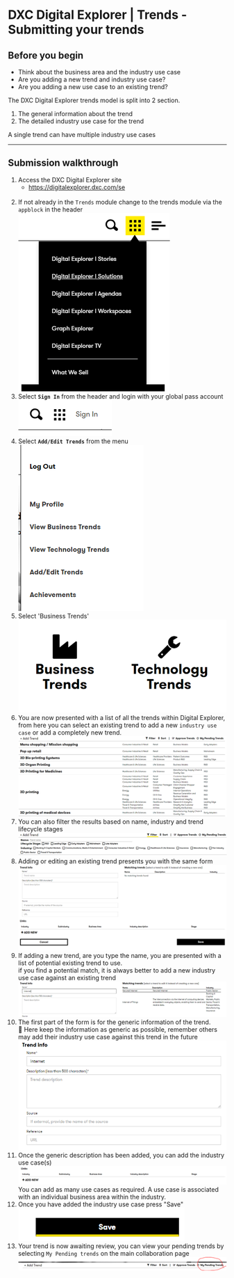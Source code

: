 # DXC Digital Explorer | Trends - Submitting your trends

## Before you begin

- Think about the business area and the industry use case
- Are you adding a new trend and industry use case?
- Are you adding a new use case to an existing trend?    

The DXC Digital Explorer trends model is split into 2 section.

1. The general information about the trend
2. The detailed industry use case for the trend

A single trend can have multiple industry use cases

---

## Submission walkthrough

1. Access the DXC Digital Explorer site
     - https://digitalexplorer.dxc.com/se
     <br>
1. If not already in the `Trends` module change to the trends module via the `appblock` in the header
    <br>![appblock](images/appblock.png)
1. Select **`Sign In`** from the header and login with your global pass account
    <br>![login](images/login.png)
1. Select **`Add/Edit Trends`** from the menu
    <br>![menu](images/menu.png)
    <br>
1. Select 'Business Trends'
    <br>![menu](images/collab1.png)
    <br>
1. You are now presented with a list of all the trends within Digital Explorer, from here you can select an existing trend to add a new `industry use case` or add a completely new trend.
    <br>![menu](images/collab2.png)
    <br>
1. You can also filter the results based on name, industry and trend lifecycle stages
    <br>![menu](images/collab3.png)
    <br>
1. Adding or editing an existing trend presents you with the same form
    <br>![menu](images/collab4.png)
    <br>
1. If adding a new trend, are you type the name, you are presented with a list of potential existing trend to use.
    <br> if you find a potential match, it is always better to add a new industry use case against an existing trend
    <br>![menu](images/collab5.png)
    <br>
1. The first part of the form is for the generic information of the trend.<br>
    :bookmark: Here keep the information as generic as possible, remember others may add their industry use case against this trend in the future
    <br>![menu](images/collab6.png)
    <br>
1. Once the generic description has been added, you can add the industry use case(s)
    <br>![menu](images/collab7.png)
    <br>
    You can add as many use cases as required.  A use case is associated with an individual business area within the industry.   
1. Once you have added the industry use case press "Save"
    <br>![menu](images/collab8.png)
    <br>
1. Your trend is now awaiting review, you can view your pending trends by selecting `My Pending trends` on the main collaboration page
    <br>![menu](images/collab9.png)
    <br>